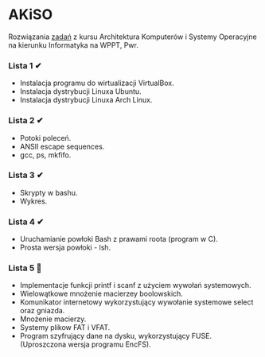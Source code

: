 # AKiSO
Rozwiązania [zadań](https://cs.pwr.edu.pl/zawada/akiso/) z kursu Architektura Komputerów i Systemy Operacyjne na kierunku Informatyka na WPPT, Pwr.

### Lista 1 ✔
- Instalacja programu do wirtualizacji VirtualBox.
- Instalacja dystrybucji Linuxa Ubuntu.
- Instalacja dystrybucji Linuxa Arch Linux.
### Lista 2 ✔
- Potoki poleceń.
- ANSII escape sequences.
- gcc, ps, mkfifo.
### Lista 3 ✔
- Skrypty w bashu.
- Wykres.
### Lista 4 ✔
- Uruchamianie powłoki Bash z prawami roota (program w C).
- Prosta wersja powłoki - lsh.
### Lista 5 🚧
- Implementacje funkcji printf i scanf z użyciem wywołań systemowych.
- Wielowątkowe mnożenie macierzey boolowskich.
- Komunikator internetowy wykorzystujący wywołanie systemowe select oraz gniazda.
- Mnożenie macierzy.
- Systemy plikow FAT i VFAT.
- Program szyfrujący dane na dysku, wykorzystujący FUSE. (Uproszczona wersja programu EncFS).
